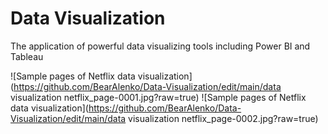 # Data Visualization
 The application of powerful data visualizing tools including Power BI and Tableau

![Sample pages of Netflix data visualization](https://github.com/BearAlenko/Data-Visualization/edit/main/data visualization netflix_page-0001.jpg?raw=true)
![Sample pages of Netflix data visualization](https://github.com/BearAlenko/Data-Visualization/edit/main/data visualization netflix_page-0002.jpg?raw=true)


